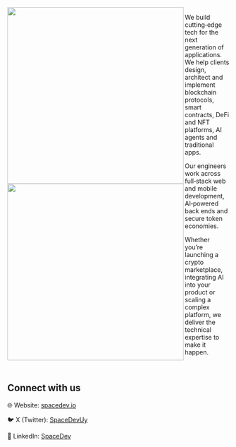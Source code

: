 <img align="left" src="https://github.com/defi-wonderland/.github/raw/main/assets/github portada.png#gh-light-mode-only" width="400">
<img align="left" src="https://github.com/defi-wonderland/.github/raw/main/assets/github portada.png#gh-dark-mode-only" width="400">

We build cutting‑edge tech for the next generation of applications.
We help clients design, architect and implement blockchain protocols, smart contracts, DeFi and NFT platforms, AI agents and traditional apps.

Our engineers work across full‑stack web and mobile development, AI‑powered back ends and secure token economies.

Whether you’re launching a crypto marketplace, integrating AI into your product or scaling a complex platform, we deliver the technical expertise to make it happen.

<br clear="left"/>

## Connect with us

🌐 Website: [spacedev.io](https://spacedev.io/)

🐦 X (Twitter): [SpaceDevUy](https://x.com/SpaceDevUy)

💼 LinkedIn: [SpaceDev](https://www.linkedin.com/company/spacedev-io)